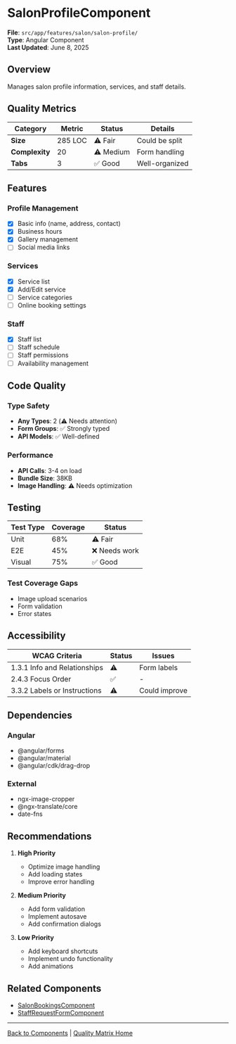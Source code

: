 # SalonProfileComponent

**File**: `src/app/features/salon/salon-profile/`  
**Type**: Angular Component  
**Last Updated**: June 8, 2025

## Overview

Manages salon profile information, services, and staff details.

## Quality Metrics

| Category       | Metric  | Status    | Details        |
| -------------- | ------- | --------- | -------------- |
| **Size**       | 285 LOC | ⚠️ Fair   | Could be split |
| **Complexity** | 20      | ⚠️ Medium | Form handling  |
| **Tabs**       | 3       | ✅ Good   | Well-organized |

## Features

### Profile Management

- [x] Basic info (name, address, contact)
- [x] Business hours
- [x] Gallery management
- [ ] Social media links

### Services

- [x] Service list
- [x] Add/Edit service
- [ ] Service categories
- [ ] Online booking settings

### Staff

- [x] Staff list
- [ ] Staff schedule
- [ ] Staff permissions
- [ ] Availability management

## Code Quality

### Type Safety

- **Any Types**: 2 (⚠️ Needs attention)
- **Form Groups**: ✅ Strongly typed
- **API Models**: ✅ Well-defined

### Performance

- **API Calls**: 3-4 on load
- **Bundle Size**: 38KB
- **Image Handling**: ⚠️ Needs optimization

## Testing

| Test Type | Coverage | Status        |
| --------- | -------- | ------------- |
| Unit      | 68%      | ⚠️ Fair       |
| E2E       | 45%      | ❌ Needs work |
| Visual    | 75%      | ✅ Good       |

### Test Coverage Gaps

- Image upload scenarios
- Form validation
- Error states

## Accessibility

| WCAG Criteria                | Status | Issues        |
| ---------------------------- | ------ | ------------- |
| 1.3.1 Info and Relationships | ⚠️     | Form labels   |
| 2.4.3 Focus Order            | ✅     | -             |
| 3.3.2 Labels or Instructions | ⚠️     | Could improve |

## Dependencies

### Angular

- @angular/forms
- @angular/material
- @angular/cdk/drag-drop

### External

- ngx-image-cropper
- @ngx-translate/core
- date-fns

## Recommendations

1. **High Priority**
   - Optimize image handling
   - Add loading states
   - Improve error handling

2. **Medium Priority**
   - Add form validation
   - Implement autosave
   - Add confirmation dialogs

3. **Low Priority**
   - Add keyboard shortcuts
   - Implement undo functionality
   - Add animations

## Related Components

- [SalonBookingsComponent](./salon-bookings.md)
- [StaffRequestFormComponent](./staff-request-form.md)

---

[Back to Components](./README.md) | [Quality Matrix Home](../README.md)
